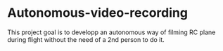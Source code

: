 # Autonomous-video-recording
This project goal is to developp an autonomous way of filming RC plane during flight without the need of a 2nd person to do it.
